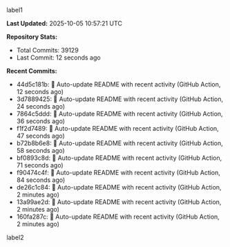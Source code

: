 
label1 
<!-- ACTIVITY_START -->
**Last Updated:** 2025-10-05 10:57:21 UTC

**Repository Stats:**
- Total Commits: 39129
- Last Commit: 12 seconds ago

**Recent Commits:**
- 44d5c181b: 🤖 Auto-update README with recent activity (GitHub Action, 12 seconds ago)
- 3d7889425: 🤖 Auto-update README with recent activity (GitHub Action, 24 seconds ago)
- 7864c5ddd: 🤖 Auto-update README with recent activity (GitHub Action, 36 seconds ago)
- f1f2d7489: 🤖 Auto-update README with recent activity (GitHub Action, 47 seconds ago)
- b72b8b6e8: 🤖 Auto-update README with recent activity (GitHub Action, 58 seconds ago)
- bf0893c8d: 🤖 Auto-update README with recent activity (GitHub Action, 71 seconds ago)
- f90474c4f: 🤖 Auto-update README with recent activity (GitHub Action, 84 seconds ago)
- de26c1c84: 🤖 Auto-update README with recent activity (GitHub Action, 2 minutes ago)
- 13a99ae2d: 🤖 Auto-update README with recent activity (GitHub Action, 2 minutes ago)
- 160fa287c: 🤖 Auto-update README with recent activity (GitHub Action, 2 minutes ago)
<!-- ACTIVITY_END -->

label2
